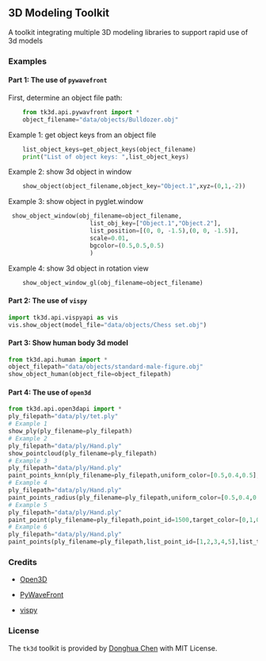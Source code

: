 ## 3D Modeling Toolkit
A toolkit integrating multiple 3D modeling libraries to support rapid use of 3d models

### Examples
#### Part 1: The use of `pywavefront`

First, determine an object file path: 
```python
    from tk3d.api.pywavfront import *
    object_filename="data/objects/Bulldozer.obj"
```
Example 1: get object keys from an object file
```python
    list_object_keys=get_object_keys(object_filename)
    print("List of object keys: ",list_object_keys)
```

Example 2:  show 3d object in window
```python
    show_object(object_filename,object_key="Object.1",xyz=(0,1,-2))
```

Example 3: show object in pyglet.window
```python
 show_object_window(obj_filename=object_filename,
                       list_obj_key=["Object.1","Object.2"],
                       list_position=[(0, 0, -1.5),(0, 0, -1.5)],
                       scale=0.01,
                       bgcolor=(0.5,0.5,0.5)
                       )
```

Example 4: show 3d object in rotation view
```python
    show_object_window_gl(obj_filename=object_filename)
```

#### Part 2: The use of `vispy`

```python
import tk3d.api.vispyapi as vis
vis.show_object(model_file="data/objects/Chess set.obj")
```

#### Part 3: Show human body 3d model

```python
from tk3d.api.human import *
object_filepath="data/objects/standard-male-figure.obj"
show_object_human(object_file=object_filepath)
```

#### Part 4: The use of `open3d`

```python
from tk3d.api.open3dapi import *
ply_filepath="data/ply/tet.ply"
# Example 1
show_ply(ply_filename=ply_filepath)
# Example 2
ply_filepath="data/ply/Hand.ply"
show_pointcloud(ply_filename=ply_filepath)
# Example 3
ply_filepath="data/ply/Hand.ply"
paint_points_knn(ply_filename=ply_filepath,uniform_color=[0.5,0.4,0.5],point_id=1500,point_num=200,target_color=[0.5,0,0.5])
# Example 4
ply_filepath="data/ply/Hand.ply"
paint_points_radius(ply_filename=ply_filepath,uniform_color=[0.5,0.4,0.5],point_id=1500,radius=10,target_color=[0,1,0])
# Example 5
ply_filepath="data/ply/Hand.ply"
paint_point(ply_filename=ply_filepath,point_id=1500,target_color=[0,1,0])
# Example 6
ply_filepath="data/ply/Hand.ply"
paint_points(ply_filename=ply_filepath,list_point_id=[1,2,3,4,5],list_target_color=[[0,1,0],[0,1,0],[0,1,0],[0,1,0],[0,1,0]])
```

### Credits

- [Open3D](https://github.com/isl-org/Open3D)

- [PyWaveFront](https://github.com/pywavefront/PyWavefront)

- [vispy](https://github.com/vispy/vispy)

### License

The `tk3d` toolkit is provided by [Donghua Chen](https://github.com/dhchenx) with MIT License.

